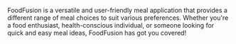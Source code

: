 FoodFusion is a versatile and user-friendly meal application that provides a different range of meal choices to suit various preferences. Whether you're a food enthusiast, health-conscious individual, or someone looking for quick and easy meal ideas, FoodFusion has got you covered!
